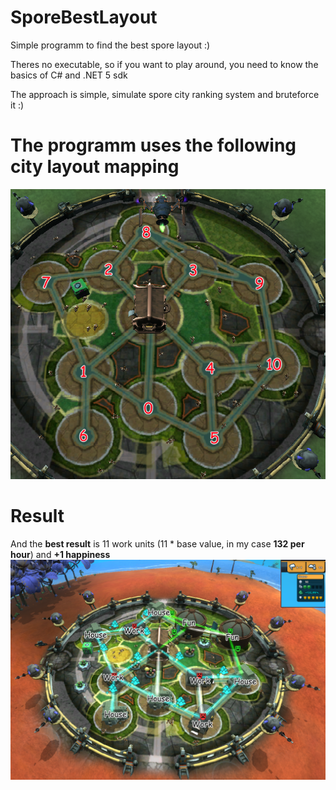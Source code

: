 # SporeBestLayout
Simple programm to find the best spore layout :)

Theres no executable, so if you want to play around, you need to know the basics of C# and .NET 5 sdk

The approach is simple, simulate spore city ranking system and bruteforce it :)

The programm uses the following city layout mapping
========
![alt text](https://github.com/TSlex/SporeBestLayout/blob/master/space_stage_configuration.png)

Result
========
And the **best result** is 11 work units (11 * base value, in my case **132 per hour**) and **+1 happiness**
![alt text](https://github.com/TSlex/SporeBestLayout/blob/master/best_layout.png)
